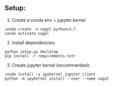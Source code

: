 ## Setup:

1. Create a conda env + jupyter kernel
```
conda create -n sagol python=3.7
conda activate sagol
```

2. Install dependencies:

```
python setup.py devlelop
pip install -r requirements.txtr
```

3. Create jupyter kernel (recommended):
```
conda install -y ipykernel jupyter_client
python -m ipykernel install --user --name sagol
```
